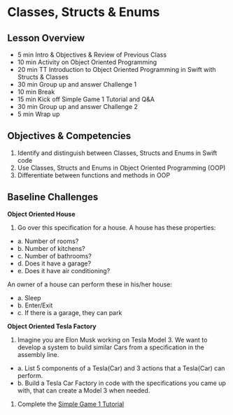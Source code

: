 # Classes, Structs & Enums

## Lesson Overview
- 5 min Intro & Objectives & Review of Previous Class
- 10 min Activity on Object Oriented Programming
- 20 min TT Introduction to Object Oriented Programming in Swift with Structs & Classes
- 30 min Group up and answer Challenge 1
- 10 min Break
- 15 min Kick off Simple Game 1 Tutorial and Q&A
- 30 min Group up and answer Challenge 2
- 5 min Wrap up


## Objectives & Competencies
1. Identify and distinguish between Classes, Structs and Enums in Swift code
2. Use Classes, Structs and Enums in Object Oriented Programming (OOP)
3. Differentiate between functions and methods in OOP

## Baseline Challenges

**Object Oriented House**
1. Go over this specification for a house.
A house has these properties:
  - a. Number of rooms?
  - b. Number of kitchens?
  - c. Number of bathrooms?
  - d. Does it have a garage?
  - e. Does it have air conditioning?

An owner of a house can perform these in his/her house:
  - a. Sleep
  - b. Enter/Exit
  - c. If there is a garage, they can park

**Object Oriented Tesla Factory**
1. Imagine you are Elon Musk working on Tesla Model 3. We want to develop a system to build similar Cars from a specification in the assembly line.
  - a. List 5 components of a Tesla(Car) and 3 actions that a Tesla(Car) can perform.
  - b. Build a Tesla Car Factory in code with the specifications you came up with, that can create a Model 3 when needed.

1. Complete the [Simple Game 1 Tutorial]()
